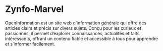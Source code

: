# Zynfo-Marvel
OpenInformation est un site web d’information générale qui offre des articles clairs et précis sur divers sujets. Conçu pour les curieux et passionnés, il permet d’explorer connaissances, actualités et faits intéressants, offrant un contenu fiable et accessible à tous pour apprendre et s’informer facilement.

